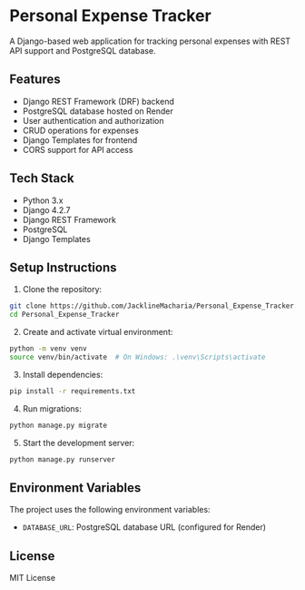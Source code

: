 # Personal Expense Tracker

A Django-based web application for tracking personal expenses with REST API support and PostgreSQL database.

## Features

- Django REST Framework (DRF) backend
- PostgreSQL database hosted on Render
- User authentication and authorization
- CRUD operations for expenses
- Django Templates for frontend
- CORS support for API access

## Tech Stack

- Python 3.x
- Django 4.2.7
- Django REST Framework
- PostgreSQL
- Django Templates

## Setup Instructions

1. Clone the repository:
```bash
git clone https://github.com/JacklineMacharia/Personal_Expense_Tracker.git
cd Personal_Expense_Tracker
```

2. Create and activate virtual environment:
```bash
python -m venv venv
source venv/bin/activate  # On Windows: .\venv\Scripts\activate
```

3. Install dependencies:
```bash
pip install -r requirements.txt
```

4. Run migrations:
```bash
python manage.py migrate
```

5. Start the development server:
```bash
python manage.py runserver
```

## Environment Variables

The project uses the following environment variables:
- `DATABASE_URL`: PostgreSQL database URL (configured for Render)

## License

MIT License 